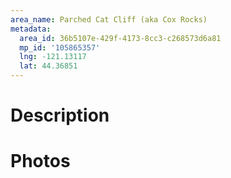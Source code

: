 ```yaml
---
area_name: Parched Cat Cliff (aka Cox Rocks)
metadata:
  area_id: 36b5107e-429f-4173-8cc3-c268573d6a81
  mp_id: '105865357'
  lng: -121.13117
  lat: 44.36851
---
```

# Description

# Photos

